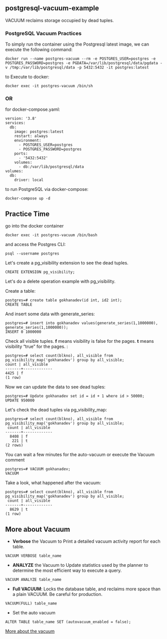 ## postgresql-vacuum-example

VACUUM reclaims storage occupied by dead tuples.

### PostgreSQL Vacuum Practices

To simply run the container using the Postgresql latest image, we can execute the following command:

```plaintext
docker run --name postgres-vacuum --rm -e POSTGRES_USER=postgres -e POSTGRES_PASSWORD=postgres -e PGDATA=/var/lib/postgresql/data/pgdata -v /tmp:/var/lib/postgresql/data -p 5432:5432 -it postgres:latest
```

to Execute to docker:

```plaintext
docker exec -it postgres-vacuum /bin/sh
```

### OR

for docker-compose.yaml:

```plaintext
version: '3.8'
services:
  db:
    image: postgres:latest
    restart: always
    environment:
      - POSTGRES_USER=postgres
      - POSTGRES_PASSWORD=postgres
    ports:
      - '5432:5432'
    volumes: 
      - db:/var/lib/postgresql/data
volumes:
  db:
    driver: local
```

to run PostgreSQL via docker-compose:

```plaintext
docker-compose up -d
```

## Practice Time

go into the docker container

```plaintext
docker exec -it postgres-vacuum /bin/bash
```

and access the Postgres CLI:

```plaintext
psql --username postgres
```

Let's create a pg\_visibility extension to see the dead tuples.

```plaintext
CREATE EXTENSION pg_visibility;
```

Let's do a delete operation example with pg\_visibility.

Create a table:

```plaintext
postgres=# create table gokhanadev(id int, id2 int);
CREATE TABLE
```

And insert some data with generate\_series:

```plaintext
postgres=# insert into gokhanadev values(generate_series(1,1000000), generate_series(1,1000000));
INSERT 0 1000000
```

Check all visible tuples. **f** means visibility is false for the pages. **t** means visibility “true” for the pages. :

```plaintext
postgres=# select count(blkno), all_visible from pg_visibility_map('gokhanadev') group by all_visible;
count | all_visible
-------+-------------
4425 | f
(1 row)
```

Now we can update the data to see dead tuples:

```plaintext
postgres=# Update gokhanadev set id = id + 1 where id > 50000;
UPDATE 950000
```

Let's check the dead tuples via pg\_visibility\_map:

```plaintext
postgres=# select count(blkno), all_visible from pg_visibility_map('gokhanadev') group by all_visible;
 count | all_visible 
-------+-------------
  8408 | f
   221 | t
(2 rows)
```

You can wait a few minutes for the auto-vacuum or execute the Vacuum comment

```plaintext
postgres=# VACUUM gokhanadev;
VACUUM
```

Take a look, what happened after the vacuum:

```plaintext
postgres=# select count(blkno), all_visible from pg_visibility_map('gokhanadev') group by all_visible;
 count | all_visible 
-------+-------------
  8629 | t
(1 row)
```

## More about Vacuum

*   **Verbose** the Vacuum to Print a detailed vacuum activity report for each table.

```plaintext
VACUUM VERBOSE table_name
```

*   **ANALYZE** the Vacuum to Update statistics used by the planner to determine the most efficient way to execute a query.

```plaintext
VACUUM ANALYZE table_name
```

*   **Full VACUUM**: Locks the database table, and reclaims more space than a plain VACUUM. Be careful for production.

```plaintext
VACUUM(FULL) table_name
```

*   Set the auto vacuum

```plaintext
ALTER TABLE table_name SET (autovacuum_enabled = false);
```

[More about the vacuum](https://www.postgresql.org/docs/current/sql-vacuum.html)